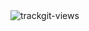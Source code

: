 <img src="https://us-central1-trackgit-analytics.cloudfunctions.net/token/ping/kvznbkuddqzzm08c88ak" alt="trackgit-views" />
